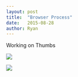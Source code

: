 ```yaml
---
layout: post
title:  "Browser Process"
date:   2015-08-28
author: Ryan
---
```


Working on Thumbs

[![]({{site.offsiteimgs}}/browser1.png)]({{site.offsiteimgs}}/browser1.png)

[![]({{site.offsiteimgs}}/browser2.png)]({{site.offsiteimgs}}/browser2.png)
